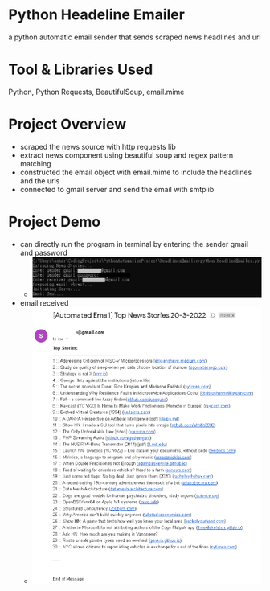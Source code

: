 # Python Headeline Emailer
a python automatic email sender that sends scraped news headlines and url

# Tool & Libraries Used
Python, Python Requests, BeautifulSoup, email.mime

# Project Overview
- scraped the news source with http requests lib
- extract news component using beautiful soup and regex pattern matching
- constructed the email object with email.mime to include the headlines and the urls
- connected to gmail server and send the email with smtplib

# Project Demo
- can directly run the program in terminal by entering the sender gmail and password 
    - ![terminal](doc/demo-terminal.png)
- email received
    - ![email](doc/demo-email.png)

